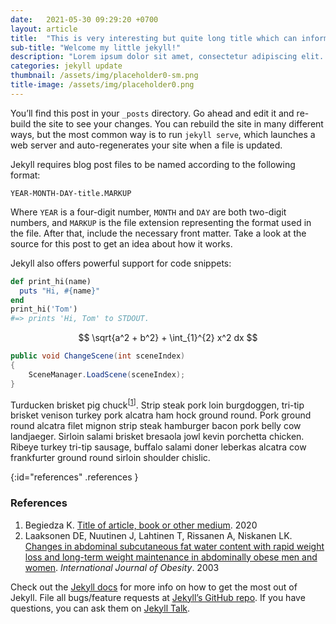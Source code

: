 ```yaml
---
date:   2021-05-30 09:29:20 +0700
layout: article
title:  "This is very interesting but quite long title which can inform you better"
sub-title: "Welcome my little jekyll!"
description: "Lorem ipsum dolor sit amet, consectetur adipiscing elit. Nam dapibus rutrum interdum. Etiam enim tellus, porta nec diam eget, facilisis vestibulum nibh. Aenean ac mi eleifend, commodo urna placerat, ultrices diam."
categories: jekyll update
thumbnail: /assets/img/placeholder0-sm.png
title-image: /assets/img/placeholder0.png
---
```

You’ll find this post in your `_posts` directory. Go ahead and edit it and re-build the site to see your changes. You can rebuild the site in many different ways, but the most common way is to run `jekyll serve`, which launches a web server and auto-regenerates your site when a file is updated.

Jekyll requires blog post files to be named according to the following format:

`YEAR-MONTH-DAY-title.MARKUP`

Where `YEAR` is a four-digit number, `MONTH` and `DAY` are both two-digit numbers, and `MARKUP` is the file extension representing the format used in the file. After that, include the necessary front matter. Take a look at the source for this post to get an idea about how it works.

Jekyll also offers powerful support for code snippets:

```ruby
def print_hi(name)
  puts "Hi, #{name}"
end
print_hi('Tom')
#=> prints 'Hi, Tom' to STDOUT.
```

$$ \sqrt{a^2 + b^2} + \int_{1}^{2} x^2 dx $$

```c#
public void ChangeScene(int sceneIndex)
{
    SceneManager.LoadScene(sceneIndex);
}
```

Turducken brisket pig chuck<sup>[<a href="#references">1</a>]</sup>. Strip steak pork loin burgdoggen, tri-tip brisket venison turkey pork alcatra ham hock ground round. Pork ground round alcatra filet mignon strip steak hamburger bacon pork belly cow landjaeger. Sirloin salami brisket bresaola jowl kevin porchetta chicken. Ribeye turkey tri-tip sausage, buffalo salami doner leberkas alcatra cow frankfurter ground round sirloin shoulder chislic.

{:id="references" .references }
### References

1.  Begiedza K. [Title of article, book or other medium](https://kbegiedza.eu/). 2020
2.  Laaksonen DE, Nuutinen J, Lahtinen T, Rissanen A, Niskanen LK. [Changes in abdominal subcutaneous fat water content with rapid weight loss and long-term weight maintenance in abdominally obese men and women](https://www.google.com/). *International Journal of Obesity*. 2003

Check out the [Jekyll docs][jekyll-docs] for more info on how to get the most out of Jekyll. File all bugs/feature requests at [Jekyll’s GitHub repo][jekyll-gh]. If you have questions, you can ask them on [Jekyll Talk][jekyll-talk].

[jekyll-docs]: https://jekyllrb.com/docs/home
[jekyll-gh]:   https://github.com/jekyll/jekyll
[jekyll-talk]: https://talk.jekyllrb.com/
